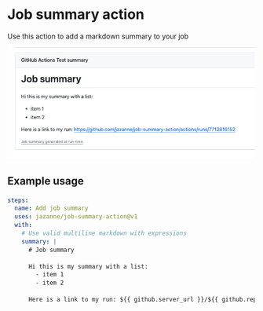 # Job summary action

Use this action to add a markdown summary to your job

![Example output](images/output.png)

## Example usage

```yaml
steps:
  name: Add job summary
  uses: jazanne/job-summary-action@v1
  with:
    # Use valid multiline markdown with expressions
    summary: |
      # Job summary

      Hi this is my summary with a list:
        - item 1
        - item 2

      Here is a link to my run: ${{ github.server_url }}/${{ github.repository }}/actions/runs/${{ github.run_id }}
```
